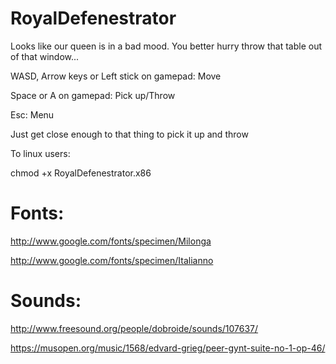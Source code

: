 RoyalDefenestrator
==================

Looks like our queen is in a bad mood. You better hurry throw that table out of that window...

WASD, Arrow keys or Left stick on gamepad: Move

Space or A on gamepad: Pick up/Throw

Esc: Menu

Just get close enough to that thing to pick it up and throw

To linux users:

chmod +x RoyalDefenestrator.x86


Fonts: 
==================

http://www.google.com/fonts/specimen/Milonga 

http://www.google.com/fonts/specimen/Italianno 

Sounds: 
==================

http://www.freesound.org/people/dobroide/sounds/107637/ 

https://musopen.org/music/1568/edvard-grieg/peer-gynt-suite-no-1-op-46/
